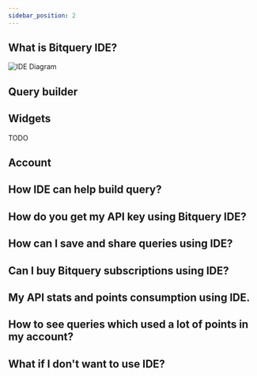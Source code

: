 ```yaml
---
sidebar_position: 2
---
```


## What is Bitquery IDE?


![IDE Diagram](/img/ide-diagram.png)


## Query builder


## Widgets 
TODO 


## Account


## How IDE can help build query?


## How do you get my API key using Bitquery IDE?


## How can I save and share queries using IDE?


## Can I buy Bitquery subscriptions using IDE?


## My API stats and points consumption using IDE.


## How to see queries which used a lot of points in my account?


## What if I don't want to use IDE?